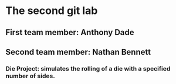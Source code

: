 # The second git lab
## First team member: Anthony Dade
## Second team member: Nathan Bennett
### Die Project: simulates the rolling of a die with a specified number of sides.